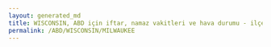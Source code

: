 ```yaml
---
layout: generated_md
title: WISCONSIN, ABD için iftar, namaz vakitleri ve hava durumu - ilçe/eyalet seç
permalink: /ABD/WISCONSIN/MILWAUKEE
---
```


<script type="text/javascript">
  var country = ABD;
  var city = WISCONSIN;
  var state = MILWAUKEE;
  var lat = 72;
  var lon = 21;
</script>

